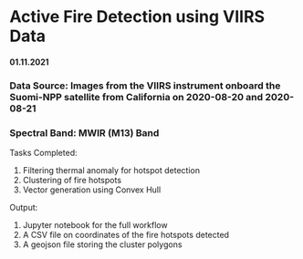 # **Active Fire Detection using VIIRS Data**

#### 01.11.2021

### **Data Source:** Images from the VIIRS instrument onboard the Suomi-NPP satellite from California on 2020-08-20 and 2020-08-21
### **Spectral Band:** MWIR (M13) Band

Tasks Completed:
1) Filtering thermal anomaly for hotspot detection
2) Clustering of fire hotspots
3) Vector generation using Convex Hull

Output: 
1) Jupyter notebook for the full workflow
2) A CSV file on coordinates of the fire hotspots detected
3) A geojson file storing the cluster polygons 

